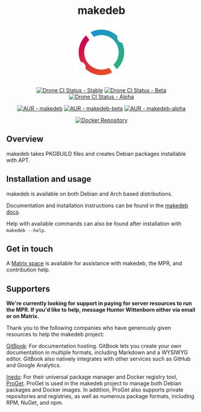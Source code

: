 <div align="center">
    <h1>makedeb</h1>
    <img height="150" src="/assets/final-transparent-bg.png">

[![Drone CI Status - Stable](https://img.shields.io/drone/build/makedeb/makedeb/stable?server=https%3A%2F%2Fdrone.hunterwittenborn.com&label=stable&logo=drone)](https://drone.hunterwittenborn.com/makedeb/makedeb)
[![Drone CI Status - Beta](https://img.shields.io/drone/build/makedeb/makedeb/beta?server=https%3A%2F%2Fdrone.hunterwittenborn.com&label=beta&logo=drone)](https://drone.hunterwittenborn.com/makedeb/makedeb)
[![Drone CI Status - Alpha](https://img.shields.io/drone/build/makedeb/makedeb/alpha?server=https%3A%2F%2Fdrone.hunterwittenborn.com&label=alpha&logo=drone)](https://drone.hunterwittenborn.com/makedeb/makedeb)

[![AUR - makedeb](https://img.shields.io/aur/version/makedeb?label=stable&logo=archlinux)](https://aur.archlinux.org/packages/makedeb/)
[![AUR - makedeb-beta](https://img.shields.io/aur/version/makedeb-beta?label=beta&logo=archlinux)](https://aur.archlinux.org/packages/makedeb-beta/)
[![AUR - makedeb-alpha](https://img.shields.io/aur/version/makedeb-alpha?label=alpha&logo=archlinux)](https://aur.archlinux.org/packages/makedeb-alpha/)

[![Docker Repository](https://img.shields.io/badge/-docker-0db7ed?logo=docker&color=grey)](https://proget.hunterwittenborn.com/containers/repositories/tags?feedId=8&repositoryName=hunter%2Fmakedeb)
</div>

## Overview
makedeb takes PKGBUILD files and creates Debian packages installable with APT.

## Installation and usage
makedeb is available on both Debian and Arch based distributions.

Documentation and installation instructions can be found in the [makedeb docs](https://docs.hunterwittenborn.com/makedeb).

Help with available commands can also be found after installation with `makedeb --help`.

## Get in touch
A [Matrix space](https://matrix.to/#/!KOdBeHhHDQPQNLgioI:hunterwittenborn.com?via=hunterwittenborn.com&via=matrix.org&via=nerv.com.au) is available for assistance with makedeb, the MPR, and contribution help.

## Supporters
**We're currently looking for support in paying for server resources to run the MPR. If you'd like to help, message Hunter Wittenborn either via email or on Matrix.**

Thank you to the following companies who have generously given resources to help the makedeb project:

[GitBook](https://www.gitbook.com/): For documentation hosting. GitBook lets you create your own documentation in multiple formats, including Markdown and a WYSIWYG editor. GitBook also natively integrates with other services such as GitHub and Google Analytics.

[Inedo](https://inedo.com/): For their universal package manager and Docker registry tool, [ProGet](https://inedo.com/proget). ProGet is used in the makedeb project to manage both Debian packages and Docker images. In addition, ProGet also supports private repositories and registries, as well as numerous package formats, including RPM, NuGet, and npm.
